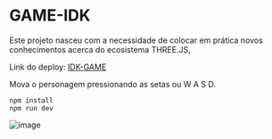 # GAME-IDK

Este projeto nasceu com a necessidade de colocar em prática novos conhecimentos acerca do ecosistema THREE.JS,

Link do deploy: [IDK-GAME](https://ryanzitto.github.io/THREE-IDK/)

Mova o personagem pressionando as setas ou W A S D.

```
npm install
npm run dev

```

![image](https://user-images.githubusercontent.com/6551176/221732091-23ee52cb-4150-42fa-b998-43628d7a6b0d.png)
